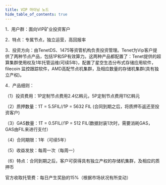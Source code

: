 ```yaml
---
title: VIP 마이닝 노드
hide_table_of_contents: true
---
```


1．用户群：面向VIP矿业投资客户

2．特点：专属节点，独立运营，高回报率

3．投资方向：由TenetDS、1475等资管机构负责投资管理。Tenet为Vip客户提供了两种节点产品，包括1P和5P有效算力。这两种产品都配置了：Tenet提供的超算集群使用权及1年托管运维(可续5年)，配置了星空生态分布式存储应用软件，filecoin 监控跟踪软件，AMD高配节点机集群，及相应数量的存储机集群(具有独立产权)。

4．产品细则：

（1）投资费用：1P定制节点费用2.4亿韩元，5P定制节点费用11亿韩元

（2）质押数量：1T = 5.5FIL//1P = 5632 FIL (合同到期之后，将质押币返还至投资客户)

（3）GAS数量：1T = 0.5FIL//1P = 512 FIL(数据封装1次时，需要消耗GAS，GAS由FIL来进行支付）

（4）合同期限：1年（可续5年）

（5）收益发放：每周一次（每周一）

（6）特点：合同到期之后，客户可获得具有独立产权的存储机集群，及相应的质押币

官方收取托管费：每日产生奖励的15%（根据市场状况有所变动）
